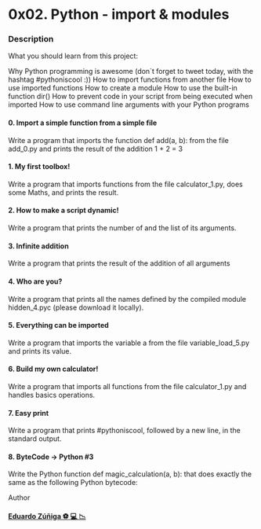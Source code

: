 # 0x02. Python - import & modules
### Description

What you should learn from this project:

Why Python programming is awesome (don´t forget to tweet today, with the hashtag #pythoniscool :)) How to import functions from another file How to use imported functions How to create a module How to use the built-in function dir() How to prevent code in your script from being executed when imported How to use command line arguments with your Python programs

#### 0. Import a simple function from a simple file

Write a program that imports the function def add(a, b): from the file add_0.py and prints the result of the addition 1 + 2 = 3

#### 1. My first toolbox!

   Write a program that imports functions from the file calculator_1.py, does some Maths, and prints the result.

#### 2. How to make a script dynamic!

   Write a program that prints the number of and the list of its arguments.

#### 3. Infinite addition

   Write a program that prints the result of the addition of all arguments

#### 4. Who are you?

   Write a program that prints all the names defined by the compiled module hidden_4.pyc (please download it locally).

#### 5. Everything can be imported

Write a program that imports the variable a from the file variable_load_5.py and prints its value.

#### 6. Build my own calculator!

  Write a program that imports all functions from the file calculator_1.py and handles basics operations.

#### 7. Easy print

  Write a program that prints #pythoniscool, followed by a new line, in the standard output.

#### 8. ByteCode -> Python #3

  Write the Python function def magic_calculation(a, b): that does exactly the same as the following Python bytecode:

  Author

#### [Eduardo Zúñiga :soccer: :computer: :chart_with_downwards_trend:](https://github.com/edwardzuniga/ "Eduardo Zúñiga") 